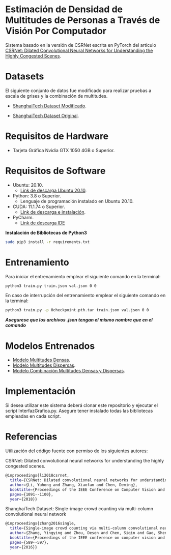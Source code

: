 # Estimación de Densidad de Multitudes de Personas a Través de Visión Por Computador

Sistema basado en la versión de CSRNet escrita en PyTorch del artículo [CSRNet: Dilated Convolutional Neural Networks for Understanding the Highly Congested Scenes].

# Datasets

El siguiente conjunto de datos fue modificado para realizar pruebas a escala de grises y la combinación de multitudes.

  - [ShanghaiTech Dataset Modificado].
 
  - [ShanghaiTech Dataset Original].

# Requisitos de Hardware

  - Tarjeta Gráfica Nvidia GTX 1050 4GB o Superior.

# Requisitos de Software

  - Ubuntu: 20.10. 
    - [Link de descarga Ubuntu 20.10].
  - Python: 3.8 o Superior.
    - Lenguaje de programación instalado en Ubuntu 20.10.
  - CUDA: 11.1.74 o Superior.
    - [Link de descarga e instalación].
  - PyCharm.
    -  [Link de descarga IDE]

  **Instalación de Bibliotecas de Python3**

```sh
sudo pip3 install -r requirements.txt
```
  
# Entrenamiento

Para iniciar el entrenamiento emplear el siguiente comando en la terminal:
```sh
python3 train.py train.json val.json 0 0
```
En caso de interrupción del entrenamiento emplear el siguiente comando en la terminal:
```sh
python3 train.py -p 0checkpoint.pth.tar train.json val.json 0 0
```
  ***Asegurese que los archivos .json tengan el mismo nombre que en el comando***
  
# Modelos Entrenados

  - [Modelo Multitudes Densas].
  - [Modelo Multitudes Dispersas].
  - [Modelo Combinación Multitudes Densas y Dispersas].

# Implementación

Si desea utilizar este sistema deberá clonar este repositorio y ejecutar el script InterfazGrafica.py. Asegure tener instalado todas las bibliotecas empleadas en cada script.

# Referencias
Utilización del código fuente con permiso de los siguientes autores:

CSRNet: Dilated convolutional neural networks for understanding the highly congested scenes.

```sh
@inproceedings{li2018csrnet,
  title={CSRNet: Dilated convolutional neural networks for understanding the highly congested scenes},
  author={Li, Yuhong and Zhang, Xiaofan and Chen, Deming},
  booktitle={Proceedings of the IEEE Conference on Computer Vision and Pattern Recognition},
  pages={1091--1100},
  year={2018}}
```

ShanghaiTech Dataset: Single-image crowd counting via multi-column convolutional neural network
  
```sh
@inproceedings{zhang2016single,
  title={Single-image crowd counting via multi-column convolutional neural network},
  author={Zhang, Yingying and Zhou, Desen and Chen, Siqin and Gao, Shenghua and Ma, Yi},
  booktitle={Proceedings of the IEEE conference on computer vision and pattern recognition},
  pages={589--597},
  year={2016}}
```

   [PyTorch]: <https://github.com/leeyeehoo/CSRNet-pytorch/tree/master>
   [CSRNet: Dilated Convolutional Neural Networks for Understanding the Highly Congested Scenes]: <https://arxiv.org/abs/1802.10062>
   [ShanghaiTech Dataset Original]: <https://www.kaggle.com/tthien/shanghaitech-with-people-density-map>
   [ShanghaiTech Dataset Modificado]: <https://drive.google.com/drive/folders/1lxkuwtL1e0vdKTJG1pJbTK8DpENKN6CX?usp=sharing>
   [Modelo Multitudes Densas]: <https://drive.google.com/file/d/1rrI4ihhroJsLmJ0FY1NokfsmIwti71t_/view?usp=sharing>
   [Modelo Multitudes Dispersas]: <https://drive.google.com/file/d/1iFhVVBF-GwErBH9FAqM77cU23iJ2iUPC/view?usp=sharing>
   [Modelo Combinación Multitudes Densas y Dispersas]: <https://drive.google.com/file/d/1z5BkYcCFAmX-AFTeNcL6f54J9DRwLdXL/view?usp=sharing>
   [Link de descarga e instalación]: <https://developer.nvidia.com/cuda-downloads>
   [Link de descarga Ubuntu 20.10]: <https://ubuntu.com/download/desktop>
   [Link de descarga IDE]: <https://www.jetbrains.com/es-es/pycharm/>
